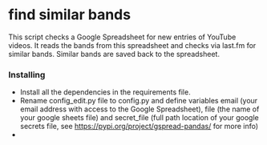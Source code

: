 # find similar bands

This script checks a Google Spreadsheet for new entries of YouTube videos. It reads the bands from this spreadsheet and checks via last.fm for similar bands. Similar bands are saved back to the spreadsheet.

### Installing

* Install all the dependencies in the requirements file.
* Rename config_edit.py file to config.py and define variables email (your email address with access to the Google Spreadsheet), file (the name of your google sheets file) and secret_file (full path location of your google secrets file, see https://pypi.org/project/gspread-pandas/ for more info)
* 